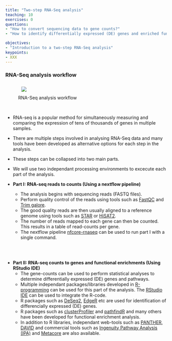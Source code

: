 ```yaml
---
title: "Two-step RNA-Seq analysis"
teaching: 10
exercises: 0
questions:
- "How to convert sequencing data to gene counts?"
- "How to identify differentially expressed (DE) genes and enriched functions?"

objectives:
- "Introduction to a two-step RNA-Seq analysis"
keypoints:
- XXX
---
```


### RNA-Seq analysis workflow 
<figure>
  <img src="{{ page.root }}/fig/original_pipe_to_nextflowing.png" style="margin:10px"/>
  <figcaption> RNA-Seq analysis workflow </figcaption>
</figure><br>

- RNA-seq is a popular method for simultaneously measuring and comparing the expression of tens of thousands of genes in multiple samples.
- There are multiple steps involved in analysing RNA-Seq data and many tools have been developed as alternative options for each step in the analysis.
- These steps can be collapsed into two main parts. 
- We will use two independant processing environments to excecute each part of the analysis.

- **Part I: RNA-seq reads to counts (Using a nextflow pipeline)**
  * The analysis begins with sequencing reads (FASTQ files).
  * Perform quality control of the reads using tools such as [FastQC](https://www.bioinformatics.babraham.ac.uk/projects/fastqc/) and [Trim galore](https://www.bioinformatics.babraham.ac.uk/projects/trim_galore/).
  * The good quality reads are then usually aligned to a reference genome using tools such as [STAR](https://github.com/alexdobin/STAR) or [HiSAT2](http://daehwankimlab.github.io/hisat2/#:~:text=HISAT2%20is%20a%20fast%20and,to%20a%20single%20reference%20genome.). 
  * The number of reads mapped to each gene can then be counted. This results in a table of read-counts per gene.
  * The nextflow pipeline [nfcore-rnaseq](https://nf-co.re/rnaseq/3.8.1) can be used to run part I  with a single command.
  
<br><br>  
- **Part II: RNA-seq counts to genes and functional enrichments (Using RStudio IDE)** 
  * The gene-counts can be used to perform statistical analyses to determine differentially expressed (DE) genes and pathways.
  * Multiple independant packages/libraries developed in [R-programming](https://www.r-project.org/) can be used for this part of the analysis. The [RStudio IDE](https://www.rstudio.com/) can be used to integrate the R-code. 
  * R packages such as [DeSeq2](https://bioconductor.org/packages/release/bioc/html/DESeq2.html), [EdgeR](https://bioconductor.org/packages/release/bioc/html/edgeR.html) etc are used for identification of differencially expressed (DE) genes.
  * R packages such as [clusterProfiler](https://bioconductor.org/packages/release/bioc/html/clusterProfiler.html) and [pathfindR](https://cran.r-project.org/web/packages/pathfindR/index.html) and many others have been developed for functional enrichment analysis. 
  * In addition to R libraries, independant web-tools such as [PANTHER](http://www.pantherdb.org/), [DAVID](https://david.ncifcrf.gov/) and commercial tools such as [Ingenuity Pathway Analysis (IPA)](https://digitalinsights.qiagen.com/products-overview/discovery-insights-portfolio/analysis-and-visualization/qiagen-ipa/?cmpid=QDI_GA_IPA&gclid=Cj0KCQjwkruVBhCHARIsACVIiOxh5HnHmJy72fRrmfQlnIhUpy2mpaFuVE2ClZDctskvzCoU-XCQerMaAmOhEALw_wcB) and [Metacore](https://clarivate.com/cortellis/webinars/metacore-integrated-pathway-analysis-for-multi-omics-data/) are also available.

